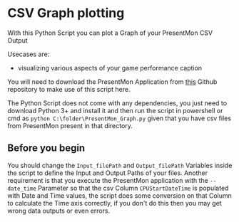 # CSV Graph plotting
With this Python Script you can plot a Graph of your PresentMon CSV Output

Usecases are:
- visualizing various aspects of your game performance caption

You will need to download the PresentMon Application from [this](https://github.com/GameTechDev/PresentMon) Github repository to make use of this script here.

The Python Script does not come with any dependencies, you just need to download Python 3+ and install it and then run the script in powershell or cmd as `python C:\folder\PresentMon_Graph.py` given that you have csv files from PresentMon present in that directory.

## Before you begin
You should change the `Input_filePath` and `Output_filePath` Variables inside the script to define the Input and Output Paths of your files. Another requirement is that you execute the PresentMon application with the `--date_time` Parameter so that the csv Column `CPUStartDateTime` is populated with Date and Time values, the script does some conversion on that Column to calculate the Time axis correctly, if you don't do this then you may get wrong data outputs or even errors.